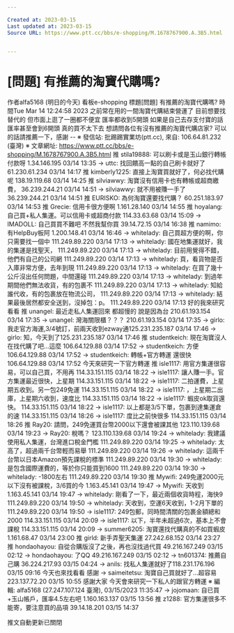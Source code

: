 ```yaml
---

Created at: 2023-03-15
Last updated at: 2023-03-15
Source URL: https://www.ptt.cc/bbs/e-shopping/M.1678767900.A.3B5.html


---
```


# [問題] 有推薦的淘寶代購嗎?


作者alfa5168 (明日的今天)
看板e-shopping
標題\[問題\] 有推薦的淘寶代購嗎?
時間Tue Mar 14 12:24:58 2023
之前常在用的一間淘寶代購結束營運了 目前想要找替代的 但市面上逛了一圈都不便宜 匯率都收到5開頭 如果是自己去存支付寶的話匯率甚至會到6開頭 真的買不太下去 想請問各位有沒有推薦的淘寶代購店家? 可以的話請推薦一下，感謝 -- ※ 發信站: 批踢踢實業坊(ptt.cc), 來自: 106.64.81.232 (臺灣) ※ 文章網址: <https://www.ptt.cc/bbs/e-shopping/M.1678767900.A.3B5.html>
推 stila19888: 可以刷卡或是玉山銀行轉帳付款呀 1.34.146.195 03/14 13:35
→ uttc: 找回饋高一點的自己刷卡就好了 61.230.61.234 03/14 14:17
推 kimberly1225: 直接上淘寶買就好了，何必找代購呢 138.19.119.68 03/14 14:25
推 silviawwy: 淘寶沒有信用卡也有轉帳或超商繳費， 36.239.244.21 03/14 14:51
→ silviawwy: 就不用被賺一手了 36.239.244.21 03/14 14:51
推 EURISKO: 為何淘寶還要找代購？ 60.251.183.97 03/14 14:53
推 Grecie: 信用卡很方便啊 1.161.28.140 03/14 14:55
推 hoyalang: 自己買+私人集運。可以信用卡或超商付款 114.33.63.68 03/14 15:09
→ IMADOLL: 自己買買不難吧 不然我幫你買 39.14.72.15 03/14 16:38
推 namimo: 有HelpBuy板阿 1.200.148.41 03/14 16:46
→ whitelady: 自己買超方便的啊，你只需要找一個中 111.249.89.220 03/14 17:13
→ whitelady: 國在地集運就好，我的集運是找聖天， 111.249.89.220 03/14 17:13
→ whitelady: 目前用覺得不錯，他們有自己的公司網 111.249.89.220 03/14 17:13
→ whitelady: 頁，看貨物是否入庫非常方便，去年到現 111.249.89.220 03/14 17:13
→ whitelady: 在買了幾十公斤沒出任何問題，中間還碰 111.249.89.220 03/14 17:13
→ whitelady: 到過年期間他們無法收貨，有的包裹不 111.249.89.220 03/14 17:13
→ whitelady: 知給誰代收，有的包裹放在物流公司， 111.249.89.220 03/14 17:13
→ whitelady: 結果最後居然都安全送到，沒掉包：p。 111.249.89.220 03/14 17:13
好的我來研究看看
推 unangel: 最近走私人集運回來 都超慢的 說是因為台 210.61.193.154 03/14 17:35
→ unangel: 灣海關限櫃？？？ 210.61.193.154 03/14 17:35
→ girlo: 我走官方海運,3/4號訂，前兩天收到ezway通125.231.235.187 03/14 17:46
→ girlo: 知，今天到了125.231.235.187 03/14 17:46
推 studentkeich: 現在淘寶沒人在找代購了吧...這麼 106.64.129.88 03/14 17:52
→ studentkeich: 方便 106.64.129.88 03/14 17:52
→ studentkeich: 轉帳+官方轉運 還很快 106.64.129.88 03/14 17:52
今天來研究一下官方轉運
推 isle1117: 用官方集運很容易，可以自己買，不用再 114.33.151.115 03/14 18:22
→ isle1117: 讓人賺一手。官方集運最近很快，上星期 114.33.151.115 03/14 18:22
→ isle1117: 二拍運費，上星期五收到。另一包249免運 114.33.151.115 03/14 18:22
→ isle1117: ，上星期二出庫，上星期六收到，速度比 114.33.151.115 03/14 18:22
→ isle1117: 蝦皮ok取貨還快。 114.33.151.115 03/14 18:22
→ isle1117: 以上都是3/5下單，包裹到達集運倉的速 114.33.151.115 03/14 18:26
→ isle1117: 度比之前快很多 114.33.151.115 03/14 18:26
推 Ray20: 請問，249免運買台幣2000以下還會被課其他 123.110.139.68 03/14 19:23
→ Ray20: 稅嗎？ 123.110.139.68 03/14 19:24
→ whitelady: 我建議使用私人集運，台灣進口稅金門檻 111.249.89.220 03/14 19:25
→ whitelady: 太高了，超過兩千台幣輕而易舉 111.249.89.220 03/14 19:26
→ whitelady: 這兩千台幣以日本Amazon預先課稅的標準 111.249.89.220 03/14 19:30
→ whitelady: 是包含國際運費的，等於你只能買到1600 111.249.89.220 03/14 19:30
→ whitelady: -1800左右 111.249.89.220 03/14 19:30
推 Mywifi: 249免運2000元以下沒有被課稅，3/6買的今 1.163.45.141 03/14 19:47
→ Mywifi: 天收到 1.163.45.141 03/14 19:47
→ whitelady: 剛看了一下，最近兩個收貨時程，海快9 111.249.89.220 03/14 19:50
→ whitelady: 天收到，空運6天收到，1-2月下單的 111.249.89.220 03/14 19:50
→ isle1117: 249包郵，同時間清關的包裹金額總和2000 114.33.151.115 03/14 20:09
→ isle1117: 以下，半年未超過6次，基本上不會課稅 114.33.151.115 03/14 20:09
→ summer6205: 淘寶還找代購真的不如買蝦皮 1.161.68.47 03/14 23:00
推 girld: 新手弄聖天集運 27.242.68.152 03/14 23:27
推 hondaohayou: 自從合購版沒了之後，再也沒找過代買 49.216.167.249 03/15 02:12
→ hondaohayou: 了QQ 49.216.167.249 03/15 02:12
→ tn601374: 推薦自己購 36.224.217.93 03/15 04:24
→ anils: 找私人集運就好了118.231.176.196 03/15 09:16
今天也來找看看 感謝
→ saimeitetsu: 淘寶自己買就好了…超容易 223.137.72.20 03/15 10:55
感謝大家 今天會來研究一下私人的跟官方轉運 ※ 編輯: alfa5168 (27.247.107.124 臺灣), 03/15/2023 11:35:47
→ jojomaan: 自已買+玉山帳戶，匯率4.5左右吧 1.160.163.137 03/15 13:56
推 z1288: 官方集運很多不能寄，要注意買的品項 39.14.18.201 03/15 14:37

推文自動更新已關閉

